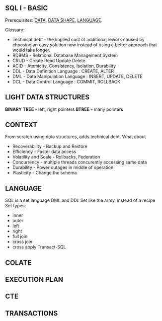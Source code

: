## SQL I - BASIC ## 

Prerequisites: [DATA](000.010+-+DATA), [DATA SHAPE](000.011+-+DATA+SHAPE), [LANGUAGE](010.000+-+LANGUAGE).

Glossary:
  - Technical debt - the implied cost of additional rework caused by choosing an easy solution now instead of using a better approach that would take longer.
  - RDBMS - Relational Database Management System
  - CRUD - Create Read Update Delete
  - ACID - Atomicity, Consistency, Isolation, Durability
  - DDL - Data Definition Language : CREATE, ALTER
  - DML - Data Manipulation Language : INSERT, UPDATE, DELETE
  - DCL - Data Control Language : COMMIT, ROLLBACK

## LIGHT DATA STRUCTURES ##

**BINARY TREE** - left, right pointers
**BTREE** - many pointers


## CONTEXT ##

From scratch using data structures, adds technical debt.
What about
- Recoverability - Backup and Restore
- Efficiency - Faster data access
- Volatility and Scale - Rollbacks, Federation
- Concurrency - multiple threads concurently accessing same data
- Durability - Power outages in middle of operation
- Plasticity - Change the schema

## LANGUAGE ##
SQL is a set language
DML and DDL
Set like the army, instead of a recipe
Set types:
- inner
- outer
- left
- right
- full join
- cross join
- cross apply
Transact-SQL


## COLATE ##

## EXECUTION PLAN ##

## CTE ##

## TRANSACTIONS ##



